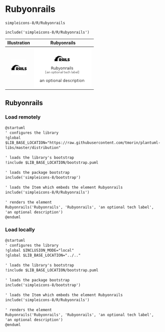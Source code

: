 # Rubyonrails


```text
simpleicons-8/R/Rubyonrails
```

```text
include('simpleicons-8/R/Rubyonrails')
```



| Illustration | Rubyonrails |
| :---: | :---: |
| ![illustration for Illustration](../../simpleicons-8/R/Rubyonrails.png) | ![illustration for Rubyonrails](../../simpleicons-8/R/Rubyonrails.Local.png) |




## Rubyonrails

### Load remotely
```plantuml
@startuml
' configures the library
!global $LIB_BASE_LOCATION="https://raw.githubusercontent.com/tmorin/plantuml-libs/master/distribution"

' loads the library's bootstrap
!include $LIB_BASE_LOCATION/bootstrap.puml

' loads the package bootstrap
include('simpleicons-8/bootstrap')

' loads the Item which embeds the element Rubyonrails
include('simpleicons-8/R/Rubyonrails')

' renders the element
Rubyonrails('Rubyonrails', 'Rubyonrails', 'an optional tech label', 'an optional description')
@enduml
```

### Load locally
```plantuml
@startuml
' configures the library
!global $INCLUSION_MODE="local"
!global $LIB_BASE_LOCATION="../.."

' loads the library's bootstrap
!include $LIB_BASE_LOCATION/bootstrap.puml

' loads the package bootstrap
include('simpleicons-8/bootstrap')

' loads the Item which embeds the element Rubyonrails
include('simpleicons-8/R/Rubyonrails')

' renders the element
Rubyonrails('Rubyonrails', 'Rubyonrails', 'an optional tech label', 'an optional description')
@enduml
```

